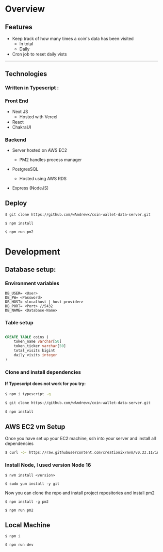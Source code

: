 # Overview 

## Features

- Keep track of how many times a coin's data has been visited
  - In total
  - Daily
- Cron job to reset daily vists

---

## Technologies

### Written in Typescript :

### Front End

- Next JS 
    - Hosted with Vercel
- React
- ChakraUI

### Backend   

- Server hosted on AWS EC2
    - PM2 handles process manager

- PostgresSQL
    - Hosted using AWS RDS    

- Express (NodeJS)

## Deploy

``` bash
$ git clone https://github.com/wAndrewx/coin-wallet-data-server.git
```

``` bash
$ npm install
```

``` bash
$ npm run pm2
```

# Development

## Database setup:

### Environment variables
``` vim 
DB_USER= <User>
DB_PW= <Password>
DB_HOST= <localhost | host provider>
DB_PORT= <Port> //5432
DB_NAME= <Database-Name>
```

### Table setup
```sql

CREATE TABLE coins (
    token_name varchar[50]
    token_ticker varchar[50]
    total_visits bigint
    daily_visits integer
)

```

### Clone and install dependencies

#### If Typescript does not work for you try:

``` bash
$ npm i typescript -g
```

``` bash
$ git clone https://github.com/wAndrewx/coin-wallet-data-server.git
```

``` bash
$ npm install
```

## AWS EC2 vm Setup

 Once you have set up your EC2 machine, ssh into your server and install all dependencies

``` bash
$ curl -o- https://raw.githubusercontent.com/creationix/nvm/v0.33.11/install.sh | bash
```
### Install Node, I used version Node 16

```
$ nvm install <version>
```
```
$ sudo yum install -y git
```
Now you can clone the repo and install project repositories and install pm2

``` cli
$ npm install -g pm2

$ npm run pm2
```

## Local Machine

```
$ npm i

$ npm run dev
```
